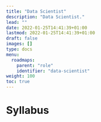 ```yaml
---
title: "Data Scientist"
description: "Data Scientist."
lead: ""
date: 2022-01-25T14:41:39+01:00
lastmod: 2022-01-25T14:41:39+01:00
draft: false
images: []
type: docs
menu:
  roadmaps:
    parent: "role"
    identifier: "data-scientist"
weight: 100
toc: true
---
```


# Syllabus

